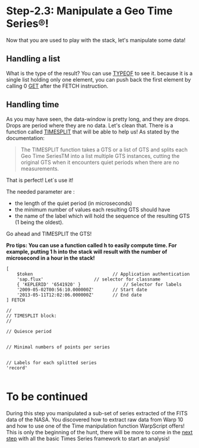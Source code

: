 # Step-2.3: Manipulate a Geo Time Series®!

Now that you are used to play with the stack, let's manipulate some data!

## Handling a list

What is the type of the result? You can use [TYPEOF](http://192.168.1.3:8082/reference/functions/function_TYPEOF/) to see it. because it is a single list holding only one element, you can push back the first element by calling 0 [GET](http://192.168.1.3:8082/reference/functions/function_GET/) after the FETCH instruction.

## Handling time

As you may have seen, the data-window is pretty long, and they are drops. Drops are period where they are no data. Let's clean that. There is a function called [TIMESPLIT](http://192.168.1.3:8082/reference/functions/function_TIMESPLIT/) that will be able to help us! As stated by the documentation:

> The TIMESPLIT function takes a GTS or a list of GTS and splits each Geo Time SeriesTM into a list multiple GTS instances, cutting the original GTS when it encounters quiet periods when there are no measurements.

That is perfect! Let´s use it!

The needed parameter are :

* the length of the quiet period (in microseconds)
* the minimum number of values each resulting GTS should have
* the name of the label which will hold the sequence of the resulting GTS (1 being the oldest).

Go ahead and TIMESPLIT the GTS!

**Pro tips: You can use a function called h to easily compute time. For example, putting 1 h into the stack will result with the number of microsecond in a hour in the stack!**

```
[
    $token                              // Application authentication
    'sap.flux'                   // selector for classname
    { 'KEPLERID' '6541920' }                // Selector for labels
    '2009-05-02T00:56:10.000000Z'       // Start date
    '2013-05-11T12:02:06.000000Z'       // End date
] FETCH

//
// TIMESPLIT block:
//

// Quiesce period


// Minimal numbers of points per series


// Labels for each splitted series
'record'


```

# To be continued

During this step you manipulated a sub-set of series extracted of the FITS data of the NASA. You discovered how to extract raw data from Warp 10 and how to use one of the Time manipulation function WarpScript offers! This is only the beginning of the hunt, there will be more to come in the [next step](/step-3-WarpScript-Frameworks/3.1-Filter-framework/README.md) with all the basic Times Series framework to start an analysis!